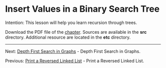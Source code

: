 # Insert Values in a Binary Search Tree

Intention: This lesson will help you learn recursion through trees.

Download the PDF file of the [chapter](chapter_18.pdf). Sources are available in the <b>src</b> directory. 
Additional resource are located in the <b>etc</b> directory.

<hr>

Next: [Depth First Search in Graphs](chapter_19.md "Depth First Search in Graphs") - Depth First Search in Graphs.

Previous: [Print a Reversed Linked List](chapter_17.md "Print a Reversed Linked List") - Print a Reversed Linked List.